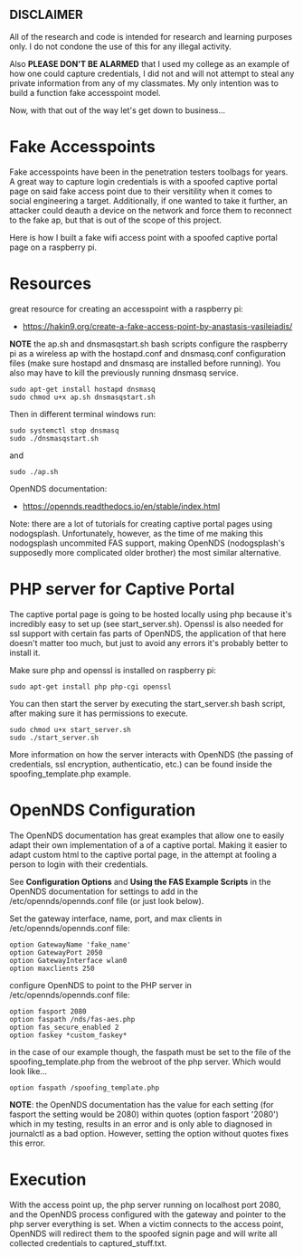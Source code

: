 ## DISCLAIMER

All of the research and code is intended for research and learning purposes only. I do not condone the use of this for any illegal activity.

Also **PLEASE DON'T BE ALARMED** that I used my college as an example of how one could capture credentials, I did not and will not attempt to steal any private information from any of my classmates. My only intention was to build a function fake accesspoint model.

Now, with that out of the way let's get down to business...

# Fake Accesspoints

Fake accesspoints have been in the penetration testers toolbags for years. A great way to capture login credentials is with a spoofed captive portal page on said fake access point due to their versitility when it comes to social engineering a target. Additionally, if one wanted to take it further, an attacker could deauth a device on the network and force them to reconnect to the fake ap, but that is out of the scope of this project.

Here is how I built a fake wifi access point with a spoofed captive portal page on a raspberry pi.

# Resources

great resource for creating an accesspoint with a raspberry pi:
- https://hakin9.org/create-a-fake-access-point-by-anastasis-vasileiadis/

**NOTE** the ap.sh and dnsmasqstart.sh bash scripts configure the raspberry pi as a wireless ap with the hostapd.conf and dnsmasq.conf configuration files (make sure hostapd and dnsmasq are installed before running). You also may have to kill the previously running dnsmasq service.

```
sudo apt-get install hostapd dnsmasq
sudo chmod u+x ap.sh dnsmasqstart.sh
```
Then in different terminal windows run:
```
sudo systemctl stop dnsmasq
sudo ./dnsmasqstart.sh
```
and
```
sudo ./ap.sh
```

OpenNDS documentation: 
- https://opennds.readthedocs.io/en/stable/index.html

Note: there are a lot of tutorials for creating captive portal pages using nodogsplash. Unfortunately, however, as the time of me making this nodogsplash uncommited FAS support, making OpenNDS (nodogsplash's supposedly more complicated older brother) the most similar alternative.

# PHP server for Captive Portal

The captive portal page is going to be hosted locally using php because it's incredibly easy to set up (see start_server.sh). Openssl is also needed for ssl support with certain fas parts of OpenNDS, the application of that here doesn't matter too much, but just to avoid any errors it's probably better to install it. 

Make sure php and openssl is installed on raspberry pi:

```
sudo apt-get install php php-cgi openssl
```

You can then start the server by executing the start_server.sh bash script, after making sure it has permissions to execute.

```
sudo chmod u+x start_server.sh
sudo ./start_server.sh
```

More information on how the server interacts with OpenNDS (the passing of credentials, ssl encryption, authenticatio, etc.) can be found inside the spoofing_template.php example.

# OpenNDS Configuration

The OpenNDS documentation has great examples that allow one to easily adapt their own implementation of a of a captive portal. Making it easier to adapt custom html to the captive portal page, in the attempt at fooling a person to login with their credentials.

See **Configuration Options** and **Using the FAS Example Scripts** in the OpenNDS documentation for settings to add in the /etc/opennds/opennds.conf file (or just look below).

Set the gateway interface, name, port, and max clients in /etc/opennds/opennds.conf file:

```
option GatewayName 'fake_name'
option GatewayPort 2050
option GatewayInterface wlan0
option maxclients 250
```

configure OpenNDS to point to the PHP server in /etc/opennds/opennds.conf file:

```
option fasport 2080
option faspath /nds/fas-aes.php
option fas_secure_enabled 2
option faskey *custom_faskey*
```

in the case of our example though, the faspath must be set to the file of the spoofing_template.php from the webroot of the php server. Which would look like...

```
option faspath /spoofing_template.php
```

**NOTE**: the OpenNDS documentation has the value for each setting (for fasport the setting would be 2080) within quotes (option fasport '2080') which in my testing, results in an error and is only able to diagnosed in journalctl as a bad option. However, setting the option without quotes fixes this error. 

# Execution

With the access point up, the php server running on localhost port 2080, and the OpenNDS process configured with the gateway and pointer to the php server everything is set. When a victim connects to the access point, OpenNDS will redirect them to the spoofed signin page and will write all collected credentials to captured_stuff.txt. 